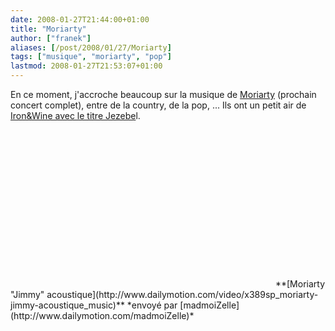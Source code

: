 ```yaml
---
date: 2008-01-27T21:44:00+01:00
title: "Moriarty"
author: ["franek"]
aliases: [/post/2008/01/27/Moriarty]
tags: ["musique", "moriarty", "pop"]
lastmod: 2008-01-27T21:53:07+01:00
---
```

En ce moment, j'accroche beaucoup sur la musique de [Moriarty](http://fr.wikipedia.org/wiki/Moriarty_%28groupe%29) (prochain concert complet), entre de la country, de la pop, ... Ils ont un petit air de [Iron&amp;Wine avec le titre Jezebe](http://www.youtube.com/watch?v=a39YktBYSbU)l.

<div><object height="252" width="420"><param name="movie" value="http://www.dailymotion.com/swf/x389sp"></param><param name="allowFullScreen" value="true"></param><param name="allowScriptAccess" value="always"></param><embed allowfullscreen="true" allowscriptaccess="always" height="252" src="http://www.dailymotion.com/swf/x389sp" type="application/x-shockwave-flash" width="420"></embed></object>  
**[Moriarty "Jimmy" acoustique](http://www.dailymotion.com/video/x389sp_moriarty-jimmy-acoustique_music)**  
*envoyé par [madmoiZelle](http://www.dailymotion.com/madmoiZelle)*</div>
